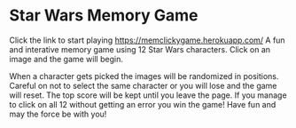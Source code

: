 # Star Wars Memory Game
Click the link to start playing https://memclickygame.herokuapp.com/
A fun and interative memory game using 12 Star Wars characters. 
Click on an image and the game will begin.

When a character gets picked the images will be randomized in positions.
Careful on not to select the same character or you will lose and the game will reset.
The top score will be kept until you leave the page.
If you manage to click on all 12 without getting an error you win the game!
Have fun and may the force be with you!
